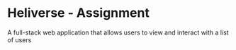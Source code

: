 # Heliverse - Assignment
A full-stack web application that allows users to view and interact with a list of users
